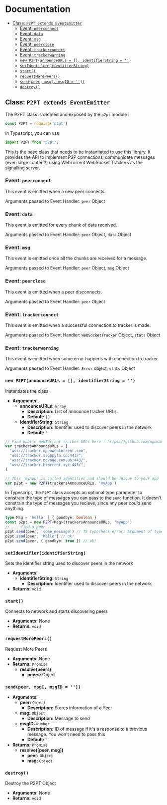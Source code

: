 # Documentation

* [Class: `P2PT extends EventEmitter`](#class-p2pt-extends-eventemitter)
  * [Event: `peerconnect`](#event-peerconnect)
  * [Event: `data`](#event-data)
  * [Event: `msg`](#event-msg)
  * [Event: `peerclose`](#event-peerclose)
  * [Event: `trackerconnect`](#event-trackerconnect)
  * [Event: `trackerwarning`](#event-trackerwarning)
  * [`new P2PT(announceURLs = [], identifierString = '')`](#new-p2ptannounceurls---identifierstring--)
  * [`setIdentifier(identifierString)`](#setidentifieridentifierstring)
  * [`start()`](#start)
  * [`requestMorePeers()`](#requestmorepeers)
  * [`send(peer, msg[, msgID = ''])`](#sendpeer-msg-msgid--)
  * [`destroy()`](#destroy)

## Class: `P2PT extends EventEmitter`
The P2PT class is defined and exposed by the `p2pt` module :
```javascript
const P2PT = require('p2pt')
```
In Typescript, you can use
```typescript
import P2PT from "p2pt";
```


This is the base class that needs to be instantiated to use this library. It provides the API to implement P2P connections, communicate messages (even large content!) using WebTorrent WebSocket Trackers as the signalling server.

### Event: `peerconnect`
This event is emitted when a new peer connects.

Arguments passed to Event Handler: `peer` Object

### Event: `data`
This event is emitted for every chunk of data received.

Arguments passed to Event Handler: `peer` Object, `data` Object

### Event: `msg`
This event is emitted once all the chunks are received for a message.

Arguments passed to Event Handler: `peer` Object, `msg` Object

### Event: `peerclose`
This event is emitted when a peer disconnects.

Arguments passed to Event Handler: `peer` Object

### Event: `trackerconnect`
This event is emitted when a successful connection to tracker is made.

Arguments passed to Event Handler: `WebSocketTracker` Object, `stats` Object

### Event: `trackerwarning`
This event is emitted when some error happens with connection to tracker.

Arguments passed to Event Handler: `Error` object, `stats` Object

### `new P2PT(announceURLs = [], identifierString = '')`
Instantiates the class
* **Arguments:**
  * **announceURLs:** `Array`
    * **Description:** List of announce tracker URLs
    * **Default:** `[]`
  * **identifierString:** `String`
    * **Description:** Identifier used to discover peers in the network
    * **Default:** `''`

```javascript
// Find public WebTorrent tracker URLs here : https://github.com/ngosang/trackerslist/blob/master/trackers_all_ws.txt
var trackersAnnounceURLs = [
  "wss://tracker.openwebtorrent.com",
  "wss://tracker.sloppyta.co:443/",
  "wss://tracker.novage.com.ua:443/",
  "wss://tracker.btorrent.xyz:443/",
]

// This 'myApp' is called identifier and should be unique to your app
var p2pt = new P2PT(trackersAnnounceURLs, 'myApp')
```

In Typescript, the `P2PT` class accepts an optional type parameter to constrain the type of messages you can pass to the `send` function. It doesn't constrain the type of messages you recieve, since any peer *could* send anything.
```typescript
type Msg = 'hello' | { goodbye: boolean }
const p2pt = new P2PT<Msg>(trackersAnnounceURLs, 'myApp')
// ... find a peer ...
p2pt.send(peer, 'some_message') // TS typecheck error: Argument of type 'string' is not assignable to parameter of type 'Msg'.
p2pt.send(peer, 'hello') // ok!
p2pt.send(peer, { goodbye: true }) // ok!
```

### `setIdentifier(identifierString)`
Sets the identifier string used to discover peers in the network
* **Arguments:**
  * **identifierString:** `String`
    * **Description:** Identifier used to discover peers in the network
* **Returns:** `void`

### `start()`
Connects to network and starts discovering peers
* **Arguments:** None
* **Returns:** `void`

### `requestMorePeers()`
Request More Peers
* **Arguments:** None
* **Returns:** `Promise`
  * **resolve(peers)**
    * **peers:** Object

### `send(peer, msg[, msgID = ''])`

* **Arguments:**
  * **peer:** `Object`
    * **Description:** Stores information of a Peer
  * **msg:** `Object`
    * **Description:** Message to send
  * **msgID:** `Number`
    * **Description:** ID of message if it's a response to a previous message. You won't need to pass this
    * **Default:** `''`
* **Returns:** `Promise`
  * **resolve([peer, msg])**
    * **peer:** `Object`
    * **msg:** `Object`

### `destroy()`
Destroy the P2PT Object
* **Arguments:** None
* **Returns:** `void`
